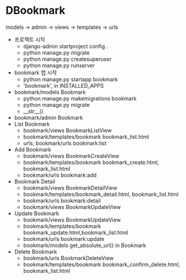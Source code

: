 # DBookmark
models -> admin -> views -> templates -> urls
- 프로젝트 시작
    - django-admin startproject config .
    - python manage.py migrate
    - python manage.py createsuperuser
    - python manage.py runserver
- bookmark 앱 시작
  - python manage.py startapp bookmark
  - 'bookmark', in INSTALLED_APPS
- bookmark/models Bookmark
  - python manage.py makemigrations bookmark
  - python manage.py migrate
  - \_\_str\_\_()
- bookmark/admin Bookmark
- List Bookmark
  - bookmark/views BookmarkListView
  - bookmark/templates/bookmark bookmark_list.html
  - urls; bookmark/urls bookmark:list
- Add Bookmark 
  - bookmark/views BookmarkCreateView
  - bookmark/templates/bookmark bookmark_create.html, bookmark_list.html
  - bookmark/urls bookmark:add
- Bookmark Detail
  - bookmark/views BookmarkDetailView
  - bookmark/templates/bookmark_detail.html, bookmark_list.html
  - bookmark/urls bookmark:detail
  - bookmark/views BookmarkUpdateView
- Update Bookmark
  - bookmark/views BookmarkUpdateView
  - bookmark/templates/bookmark bookmark_update.html,bookmark_list.html
  - bookmark/urls bookmark:update
  - bookmark/models get_absolute_url() in Bookmark
- Delete Bookmark
  - bookmark/urls BookmarkDeleteView
  - bookmark/templates/bookmark bookmark_confirm_delete.html, bookmark_list.html
